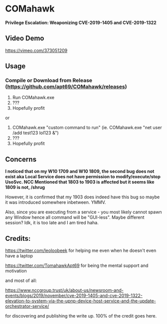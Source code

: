 # COMahawk
**Privilege Escalation: Weaponizing CVE-2019-1405 and CVE-2019-1322**

## Video Demo
https://vimeo.com/373051209

## Usage

### Compile or Download from Release (https://github.com/apt69/COMahawk/releases)

1. Run COMahawk.exe
2. ???
3. Hopefully profit

or

1. COMahawk.exe "custom command to run" (ie. COMahawk.exe "net user /add test123 lol123 &")
2. ???
3. Hopefully profit

## Concerns
**I noticed that on my W10 1709 and W10 1809, the second bug does not exist aka Local Service does not have permission to modify/execute/stop UsoSvc. NCC Mentioned that 1803 to 1903 is affected but it seems like 1809 is not, /shrug**

However, it is confirmed that my 1903 does indeed have this bug so maybe it was introduced somewhere inbetween. YMMV.

Also, since you are executing from a service - you most likely cannot spawn any Window hence all command will be "GUI-less". Maybe different session? Idk, it is too late and I am tired haha.

## Credits:
https://twitter.com/leoloobeek for helping me even when he doesn't even have a laptop

https://twitter.com/TomahawkApt69 for being the mental support and motivation

and most of all:

https://www.nccgroup.trust/uk/about-us/newsroom-and-events/blogs/2019/november/cve-2019-1405-and-cve-2019-1322-elevation-to-system-via-the-upnp-device-host-service-and-the-update-orchestrator-service/

for discovering and publishing the write up. 100% of the credit goes here.
